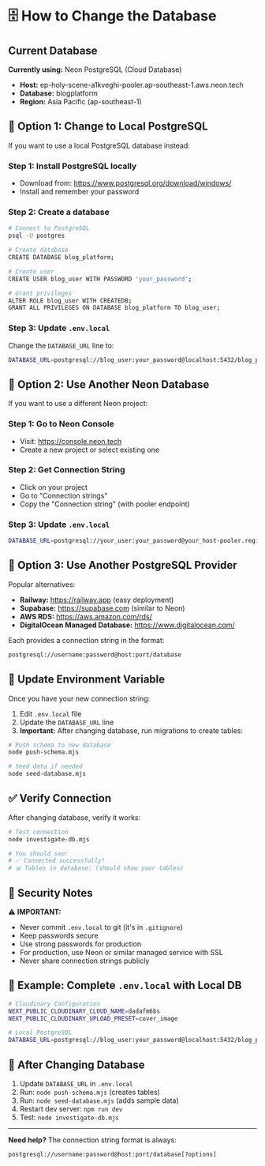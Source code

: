 # 🗄️ How to Change the Database

## Current Database

**Currently using:** Neon PostgreSQL (Cloud Database)

- **Host:** ep-holy-scene-a1kveghi-pooler.ap-southeast-1.aws.neon.tech
- **Database:** blogplatform
- **Region:** Asia Pacific (ap-southeast-1)

## 🔧 Option 1: Change to Local PostgreSQL

If you want to use a local PostgreSQL database instead:

### Step 1: Install PostgreSQL locally

- Download from: https://www.postgresql.org/download/windows/
- Install and remember your password

### Step 2: Create a database

```bash
# Connect to PostgreSQL
psql -U postgres

# Create database
CREATE DATABASE blog_platform;

# Create user
CREATE USER blog_user WITH PASSWORD 'your_password';

# Grant privileges
ALTER ROLE blog_user WITH CREATEDB;
GRANT ALL PRIVILEGES ON DATABASE blog_platform TO blog_user;
```

### Step 3: Update `.env.local`

Change the `DATABASE_URL` line to:

```bash
DATABASE_URL=postgresql://blog_user:your_password@localhost:5432/blog_platform
```

## 🔧 Option 2: Use Another Neon Database

If you want to use a different Neon project:

### Step 1: Go to Neon Console

- Visit: https://console.neon.tech
- Create a new project or select existing one

### Step 2: Get Connection String

- Click on your project
- Go to "Connection strings"
- Copy the "Connection string" (with pooler endpoint)

### Step 3: Update `.env.local`

```bash
DATABASE_URL=postgresql://your_user:your_password@your_host-pooler.region.aws.neon.tech/your_database?sslmode=require
```

## 🔧 Option 3: Use Another PostgreSQL Provider

Popular alternatives:

- **Railway:** https://railway.app (easy deployment)
- **Supabase:** https://supabase.com (similar to Neon)
- **AWS RDS:** https://aws.amazon.com/rds/
- **DigitalOcean Managed Database:** https://www.digitalocean.com/

Each provides a connection string in the format:

```bash
postgresql://username:password@host:port/database
```

## 📝 Update Environment Variable

Once you have your new connection string:

1. Edit `.env.local` file
2. Update the `DATABASE_URL` line
3. **Important:** After changing database, run migrations to create tables:

```bash
# Push schema to new database
node push-schema.mjs

# Seed data if needed
node seed-database.mjs
```

## ✅ Verify Connection

After changing database, verify it works:

```bash
# Test connection
node investigate-db.mjs

# You should see:
# ✅ Connected successfully!
# 📊 Tables in database: (should show your tables)
```

## 🔐 Security Notes

⚠️ **IMPORTANT:**

- Never commit `.env.local` to git (it's in `.gitignore`)
- Keep passwords secure
- Use strong passwords for production
- For production, use Neon or similar managed service with SSL
- Never share connection strings publicly

## 📝 Example: Complete `.env.local` with Local DB

```bash
# Cloudinary Configuration
NEXT_PUBLIC_CLOUDINARY_CLOUD_NAME=dadafm6bs
NEXT_PUBLIC_CLOUDINARY_UPLOAD_PRESET=cover_image

# Local PostgreSQL
DATABASE_URL=postgresql://blog_user:your_password@localhost:5432/blog_platform
```

## 🚀 After Changing Database

1. Update `DATABASE_URL` in `.env.local`
2. Run: `node push-schema.mjs` (creates tables)
3. Run: `node seed-database.mjs` (adds sample data)
4. Restart dev server: `npm run dev`
5. Test: `node investigate-db.mjs`

---

**Need help?** The connection string format is always:

```
postgresql://username:password@host:port/database[?options]
```
